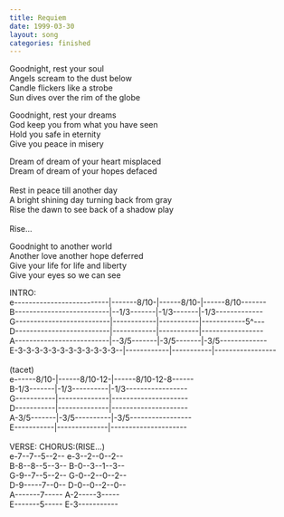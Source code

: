 ```yaml
---
title: Requiem
date: 1999-03-30
layout: song
categories: finished
---
```

Goodnight, rest your soul  
Angels scream to the dust below  
Candle flickers like a strobe  
Sun dives over the rim of the globe

Goodnight, rest your dreams  
God keep you from what you have seen  
Hold you safe in eternity  
Give you peace in misery

<div class="chorus">
  Dream of dream of your heart misplaced<br/>
  Dream of dream of your hopes defaced<br/>
  <br/>
  Rest in peace till another day<br/>
  A bright shining day turning back from gray<br/>
  Rise the dawn to see back of a shadow play<br/>
  <br/>
  Rise...
</div>

Goodnight to another world  
Another love another hope deferred  
Give your life for life and liberty  
Give your eyes so we can see

<div class="chords">INTRO:<br/>
  e--------------------------|-------8/10-|------8/10-|------8/10-------<br/>
  B--------------------------|--1/3-------|-1/3-------|-1/3-------------<br/>
  G--------------------------|------------|-----------|------------5^---<br/>
  D--------------------------|------------|-----------|-----------------<br/>
  A--------------------------|--3/5-------|-3/5-------|-3/5-------------<br/>
  E-3-3-3-3-3-3-3-3-3-3-3-3--|------------|-----------|-----------------<br/>
  <br/>
   (tacet)<br/>
  e------8/10-|------8/10-12-|------8/10-12-8------<br/>
  B-1/3-------|-1/3----------|-1/3-----------------<br/>
  G-----------|--------------|---------------------<br/>
  D-----------|--------------|---------------------<br/>
  A-3/5-------|-3/5----------|-3/5-----------------<br/>
  E-----------|--------------|---------------------<br/>
  <br/>
  VERSE: CHORUS:(RISE...)<br/>
  e-7--7--5--2-- e-3--2--0--2--<br/>
  B-8--8--5--3-- B-0--3--1--3--<br/>
  G-9--7--5--2-- G-0--2--0--2--<br/>
  D-9-----7--0-- D-0--0--2--0--<br/>
  A-------7----- A-2-----3-----<br/>
  E-------5----- E-3-----------
</div>
